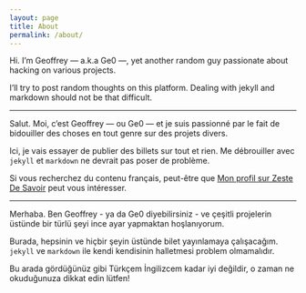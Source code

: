 ```yaml
---
layout: page
title: About
permalink: /about/
---
```


Hi. I’m Geoffrey — a.k.a Ge0 —, yet another random guy passionate about hacking
on various projects.

I’ll try to post random thoughts on this platform. Dealing with jekyll and
markdown should not be that difficult.

***

Salut. Moi, c’est Geoffrey — ou Ge0 — et je suis passionné par le fait de
bidouiller des choses en tout genre sur des projets divers.

Ici, je vais essayer de publier des billets sur tout et rien. Me débrouiller
avec `jekyll` et `markdown` ne devrait pas poser de problème.

Si vous recherchez du contenu français, peut-être que
[Mon profil sur Zeste De Savoir](https://zestedesavoir.com/membres/voir/Ge0/)
peut vous intéresser.

***

Merhaba. Ben Geoffrey - ya da Ge0 diyebilirsiniz - ve çeşitli projelerin üstünde
bir türlü şeyi ince ayar yapmaktan hoşlanıyorum.

Burada, hepsinin ve hiçbir şeyin üstünde bilet yayınlamaya çalışacağım. `jekyll` ve
`markdown` ile kendi kendisinin halletmesi problem olmamalıdır.

Bu arada gördüğünüz gibi Türkçem İngilizcem kadar iyi değildir, o zaman ne okuduğunuza
dikkat edin lütfen!
